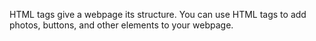 HTML tags give a webpage its structure. You can use HTML tags to add photos, buttons, and other elements to your webpage.
